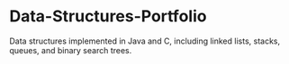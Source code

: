 # Data-Structures-Portfolio
Data structures implemented in Java and C, including linked lists, stacks, queues, and binary search trees.
